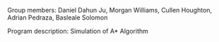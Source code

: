 Group members:
Daniel Dahun Ju,
Morgan Williams,
Cullen Houghton,
Adrian Pedraza,
Basleale Solomon

Program description:
Simulation of A* Algorithm
